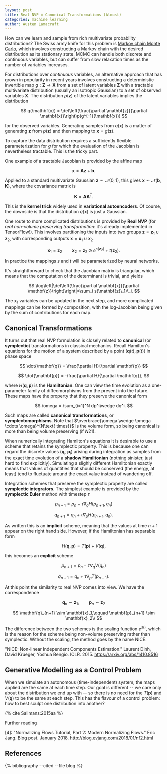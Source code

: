 ```yaml
---
layout: post
title: Real NVP = Canonical Transformations (Almost)
categories: machine learning
author: Austen Lamacraft
---
```


How can we learn and sample from rich multivariate probability distributions? The Swiss army knife for this problem is [Markov chain Monte Carlo](https://en.wikipedia.org/wiki/Markov_chain_Monte_Carlo), which involves constructing a Markov chain with the desired distribution as its stationary state. MCMC can handle both discrete and continuous variables, but can suffer from slow relaxation times as the number of variables increases.

For distributions over _continuous_ variables, an alternative approach that has grown in popularity in recent years involves constructing a deterministic invertible map $g:\mathbf{Z}\to \mathbf{X}$ from a set of latent variables $\mathbf{Z}$ with a tractable multivariate distribution (usually an isotropic Gaussian) to a set of observed variables $\mathbf{X}$. The distribution $p(\mathbf{z})$ of the latent variables implies the distribution

$$
q(\mathbf{x}) = \det\left(\frac{\partial \mathbf{z}}{\partial \mathbf{x}}\right)p(g^{-1}(\mathbf{x}))
$$

for the observed variables. Generating samples from $q(\mathbf{x})$ is a matter of generating $\mathbf{z}$ from $p(\mathbf{z})$ and then mapping to $\mathbf{x}=g(\mathbf{z})$.

To capture the data distribution requires a sufficiently flexible parameterization for $g$ for which the evaluation of the Jacobian is nevertheless tractable. This is the tricky part.

One example of a tractable Jacobian is provided by the affine map

$$
\mathbf{x} = \mathbf{A}\mathbf{z} + \mathbf{b}.
$$

Applied to a standard multivariate Gaussian $\mathbf{z}\sim \mathcal{N}(0,1)$, this gives $\mathbf{x}\sim \mathcal{N}(\mathbf{b},\mathbf{K})$, where the covariance matrix is

$$
\mathbf{K} = \mathbf{A}\mathbf{A}^T.
$$

This is the __kernel trick__ widely used in __variational autoencoders__. Of course, the downside is that the distribution $q(\mathbf{x})$ is just a Gaussian.

One route to more complicated distributions is provided by __Real NVP__ (for _real non-volume preserving transformation_: it's already implemented in TensorFlow!). This involves partitioning the inputs into two groups $\mathbf{z}=\mathbf{z}_1 \cup \mathbf{z}_2$, with corresponding outputs $\mathbf{x}=\mathbf{x}_1 \cup \mathbf{x}_2$

$$
\mathbf{x}_1 = \mathbf{z}_2\qquad
\mathbf{x}_2 = \mathbf{z}_2 \odot e^{s(\mathbf{z}_2)} + t(\mathbf{z}_2).
$$

In practice the mappings $s$ and $t$ will be parameterized by neural networks.

It's straightforward to check that the Jacobian matrix is triangular, which means that the computation of the determinant is trivial, and yields

$$
\log\left|\det\left(\frac{\partial \mathbf{x}}{\partial \mathbf{z}}\right)\right|=\sum_i s(\mathbf{z}\_1)\_i.
$$

The $\mathbf{x}_1$ variables can be updated in the next step, and more complicated mappings can be formed by composition, with the log-Jacobian being given by the sum of contributions for each map.

## Canonical Transformations

It turns out that real NVP formulation is closely related to __canonical__ (or __symplectic__) transformations in classical mechanics. Recall Hamilton's equations for the motion of a system described by a point $(\mathbf{q}(t), \mathbf{p}(t))$ in phase space

$$
\dot{\mathbf{q}} = \frac{\partial H}{\partial \mathbf{p}}
$$

$$
\dot{\mathbf{p}} = -\frac{\partial H}{\partial \mathbf{q}},
$$

where $H(\mathbf{q}, \mathbf{p})$ is the __Hamiltonian__. One can view the time evolution as a one-parameter family of diffeomorphisms from the present into the future. These maps have the property that they preserve the canonical form

$$
\omega = \sum_{i=1}^N dp^i\wedge dq^i.
$$

Such maps are called __canonical transformations__, or __symplectomorphisms__. Note that $\overbrace{\omega \wedge \omega \cdots \omega}^{N\text{ times}}$ is the volume form, so being canonical is more than being volume preserving (if $N21$).

When numerically integrating Hamilton's equations it is desirable to use a scheme that retains the symplectic property. This is because one can regard the discrete values $(\mathbf{q}_i, \mathbf{p}_i)$ arising during integration as samples from the exact time evolution of a __shadow Hamiltonian__ (nothing sinister, just hard to find explicitly). Simulating a slighly different Hamiltonian exactly means that values of quantities that should be conserved (the energy, at least) tend to fluctuate around the exact value instead of wandering off.

Integration schemes that preserve the symplectic property are called __symplectic integrators__. The simplest example is provided by the __symplectic Euler__ method with timestep $\tau$

$$
p_{n+1} = p_n - \tau \nabla_q H(p_{n+1}, q_n)
$$

$$
q_{n+1} = q_n + \tau \nabla_p H(p_{n+1}, q_n).
$$

As written this is an __implicit__ scheme, meaning that the values at time $n+1$ appear on the right hand side. However, if the Hamiltonian has separable form

$$
H(\mathbf{q}, \mathbf{p}) = T(\mathbf{p}) + V(\mathbf{q}),
$$

this becomes an __explicit__ scheme

$$
p_{n+1} = p_n - \tau \nabla_q V(q_n)
$$

$$
q_{n+1} = q_n + \tau \nabla_p T(p_{n+1}).
$$

At this point the similarity to real NVP comes into view. We have the correspondence

$$
\mathbf{q}_n \sim \mathbf{z}_1,\qquad \mathbf{p}_n \sim \mathbf{z}_2
$$

$$
\mathbf{q}_{n+1} \sim \mathbf{x}_1,\qquad \mathbf{p}_{n+1} \sim \mathbf{x}_2\\
$$

The difference between the two schemes is the scaling function $e^{s()}$, which is the reason for the scheme being non-volume preserving rather than symplectic. Without the scaling, the method goes by the name NICE.



"NICE: Non-linear Independent Components Estimation."
      Laurent Dinh, David Krueger, Yoshua Bengio. ICLR. 2015.
      https://arxiv.org/abs/1410.8516

## Generative Modelling as a Control Problem

When we simulate an autonomous (time-independent) system, the maps applied are the same at each time step. Our goal is different -- we care only about the distribution we end up with -- so there is no need for the $T(\mathbf{p})$ and $V(\mathbf{q})$ to be the same at each step. This has the flavour of a control problem: how to best sculpt one distribution into another?

{% cite Salimans:2015aa %}

Further reading

[4]: "Normalizing Flows Tutorial, Part 2: Modern Normalizing Flows."
      Eric Jang. Blog post. January 2018.
      http://blog.evjang.com/2018/01/nf2.html

References
----------

{% bibliography --cited --file blog %}
